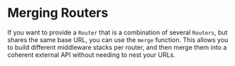 # Merging Routers

If you want to provide a `Router` that is a combination of several `Routers`, but shares the same base URL, you can use the `merge` function. This allows you to build different middleware stacks per router, and then merge them into a coherent external API without needing to nest your URLs.

